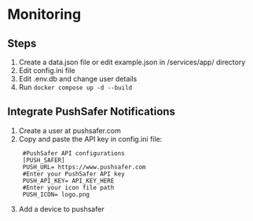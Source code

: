 # Monitoring

## Steps
1. Create a data.json file or edit example.json in /services/app/ directory
2. Edit config.ini file
3. Edit .env.db and change user details
4. Run `docker compose up -d --build`

## Integrate PushSafer Notifications
1. Create a user at pushsafer.com
2. Copy and paste the API key in config.ini file:
   ```
    #PushSafer API configurations 
    [PUSH_SAFER]
    PUSH_URL= https://www.pushsafer.com
    #Enter your PushSafer API key
    PUSH_API_KEY= API_KEY_HERE
    #Enter your icon file path
    PUSH_ICON= logo.png
    ```
3. Add a device to pushsafer